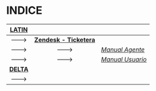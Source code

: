 # __INDICE__

| **[LATIN](https://github.com/gzubeldia/gzubeldia/tree/main/Latin)**|||  
|:---: |:---: |:--- | 
| ---> | **[Zendesk - Ticketera](https://github.com/gzubeldia/gzubeldia/tree/main/Latin/Zendesk-%20Ticketera)**|  
| ---> | ---> | *[Manual Agente](https://github.com/gzubeldia/gzubeldia/blob/main/Latin/Zendesk-%20Ticketera/Manual%20Agente.md)*|  
| ---> | ---> | *[Manual Usuario](https://github.com/gzubeldia/gzubeldia/blob/main/Latin/Zendesk-%20Ticketera/Manual%20Usuario.md)*|  
| **[DELTA](https://github.com/gzubeldia/gzubeldia/tree/main/Delta)**|||   
| ---> | ||
